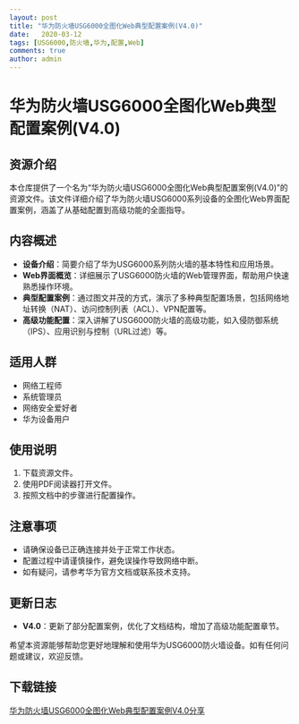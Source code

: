 ```yaml
---
layout: post
title: "华为防火墙USG6000全图化Web典型配置案例(V4.0)"
date:   2020-03-12
tags: [USG6000,防火墙,华为,配置,Web]
comments: true
author: admin
---
```

# 华为防火墙USG6000全图化Web典型配置案例(V4.0)

## 资源介绍

本仓库提供了一个名为“华为防火墙USG6000全图化Web典型配置案例(V4.0)”的资源文件。该文件详细介绍了华为防火墙USG6000系列设备的全图化Web界面配置案例，涵盖了从基础配置到高级功能的全面指导。

## 内容概述

- **设备介绍**：简要介绍了华为USG6000系列防火墙的基本特性和应用场景。
- **Web界面概览**：详细展示了USG6000防火墙的Web管理界面，帮助用户快速熟悉操作环境。
- **典型配置案例**：通过图文并茂的方式，演示了多种典型配置场景，包括网络地址转换（NAT）、访问控制列表（ACL）、VPN配置等。
- **高级功能配置**：深入讲解了USG6000防火墙的高级功能，如入侵防御系统（IPS）、应用识别与控制（URL过滤）等。

## 适用人群

- 网络工程师
- 系统管理员
- 网络安全爱好者
- 华为设备用户

## 使用说明

1. 下载资源文件。
2. 使用PDF阅读器打开文件。
3. 按照文档中的步骤进行配置操作。

## 注意事项

- 请确保设备已正确连接并处于正常工作状态。
- 配置过程中请谨慎操作，避免误操作导致网络中断。
- 如有疑问，请参考华为官方文档或联系技术支持。

## 更新日志

- **V4.0**：更新了部分配置案例，优化了文档结构，增加了高级功能配置章节。

希望本资源能够帮助您更好地理解和使用华为USG6000防火墙设备。如有任何问题或建议，欢迎反馈。

## 下载链接

[华为防火墙USG6000全图化Web典型配置案例V4.0分享](https://pan.quark.cn/s/87f141a37b22)